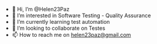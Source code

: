- 👋 Hi, I’m @Helen23Paz
- 👀 I’m interested in Software Testing - Quality Assurance
- 🌱 I’m currently learning test automation
- 💞️ I’m looking to collaborate on Testes         
- 📫 How to reach me on helen23paz@gmail.com

<!---
Helen23Paz/Helen23Paz is a ✨ special ✨ repository because its `README.md` (this file) appears on your GitHub profile.
You can click the Preview link to take a look at your changes.
---> 
